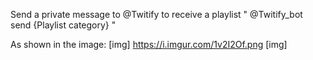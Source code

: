 Send a private message to @Twitify to receive a playlist
" @Twitify_bot send {Playlist category} "

As shown in the image:
[img] https://i.imgur.com/1v2I2Of.png [img]
